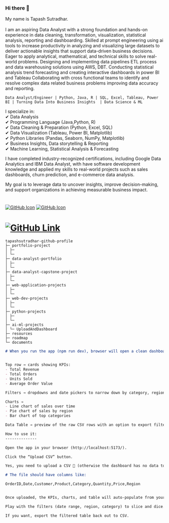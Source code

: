 ### Hi there 👋

<!--
**tapashsutradhar/tapashsutradhar** is a ✨ _special_ ✨ repository because its `README.md` (this file) appears on your GitHub profile.

Here are some ideas to get you started:

- 🔭 I’m currently working on ...
- 🌱 I’m currently learning ...
- 👯 I’m looking to collaborate on ...
- 🤔 I’m looking for help with ...
- 💬 Ask me about ...
- 📫 How to reach me: ...
- 😄 Pronouns: ...
- ⚡ Fun fact: ...
A geek and a nerd.
-->
My name is Tapash Sutradhar. <br>  <br>
I am an aspiring Data Analyst with a strong foundation and hands-on experience in data cleaning, transformation, visualization, statistical analysis, reporting and dashboarding. Skilled at prompt engineering using ai tools to increase productivity in analyzing and visualizing large datasets to deliver actionable insights that support data-driven business decisions. Eager to apply analytical, mathematical, and technical skills to solve real-world problems. Designing and implementing data pipelines ETL process and data warehousing solutions using AWS, DBT. Conducting statistical analysis trend forecasting and creating interactive dashboards in power BI and Tableau Collaborating with cross functional teams to identify and resolve complex data related business problems improving data accuracy and reporting.

```
Data Analyst/Engineer | Python, Java, R | SQL, Excel, Tableau, Power BI | Turning Data Into Business Insights  | Data Science & ML
```

I specialize in: <br>
✔ Data Analysis <br>
✔ Programming Language (Java,Python, R) <br>
✔ Data Cleaning & Preparation (Python, Excel, SQL) <br>
✔ Data Visualization (Tableau, Power BI, Matplotlib) <br>
✔ Python Libraries (Pandas, Seaborn, NumPy, Matplotlib) <br>
✔ Business Insights, Data storytelling & Reporting <br>
✔ Machine Learning, Statistical Analysis & Forecasting <br>


I have completed industry-recognized certifications, including Google Data Analytics and IBM Data Analyst, with have software development knowledge and applied my skills to real-world projects such as sales dashboards, churn prediction, and e-commerce data analysis. 

My goal is to leverage data to uncover insights, improve decision-making, and support organizations in achieving measurable business impact. 

#

[![GitHub Icon](https://camo.githubusercontent.com/3418ba3754faddfb88c5cbdc94c31ad670fc693c8caa59bc2806c9836acc04e4/68747470733a2f2f617765736f6d652e72652f62616467652e737667)](LINK)
[![GitHub Icon](https://img.shields.io/badge/My_GitHub-Portfolio_Projects_🔗-blue)](https://github.com/tapashsutradhar/portfolio-project)



# [![GitHub Link](https://img.shields.io/badge/-GitHub-181717?style=flat&logo=github&logoColor=white)](LINK)

```
tapashsutradhar-github-profile
├─ portfolio-project
│ ├─ 
│ └─ 
├─ data-analyst-portfolio
│ ├─ 
│ └─ 
├─ data-analyst-capstone-project
│ ├─ 
│ └─ 
├─ web-application-projects
│ ├─ 
│ └─ 
├─ web-dev-projects
│ ├─ 
│ └─ 
├─ python-projects
│ ├─ 
│ └─ 
├─ ai-ml-projects
│ └─ UploadAndDashboard
├─ resources
├─ roadmap
└─ documents
```


```md
# When you run the app (npm run dev), browser will open a clean dashboard page with a few main sections:


Top row → cards showing KPIs:
- Total Revenue
- Total Orders
- Units Sold
- Average Order Value

Filters → dropdowns and date pickers to narrow down by category, region, or time.

Charts →
- Line chart of sales over time
- Pie chart of sales by region
- Bar chart of top categories

Data Table → preview of the raw CSV rows with an option to export filtered data back out to CSV.

How to use it:
--------------

Open the app in your browser (http://localhost:5173/).

Click the “Upload CSV” button.

Yes, you need to upload a CSV 📂 (otherwise the dashboard has no data to analyze).

# The file should have columns like:

OrderID,Date,Customer,Product,Category,Quantity,Price,Region


Once uploaded, the KPIs, charts, and table will auto-populate from your data.

Play with the filters (date range, region, category) to slice and dice.

If you want, export the filtered table back out to CSV.
```

